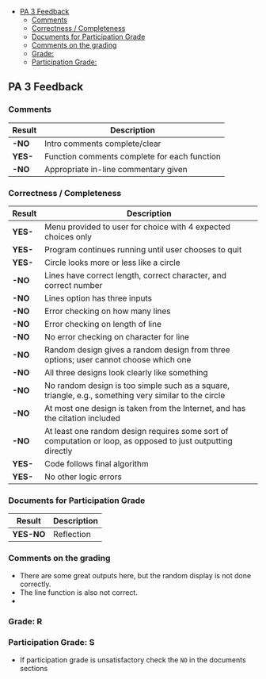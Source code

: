 - [PA 3 Feedback](#pa-3-feedback)
  - [Comments](#comments)
  - [Correctness / Completeness](#correctness--completeness)
  - [Documents for Participation Grade](#documents-for-participation-grade)
  - [Comments on the grading](#comments-on-the-grading)
  - [Grade:](#grade)
  - [Participation Grade:](#participation-grade)

## PA 3 Feedback

### Comments
| Result     | Description                                  |
|------------|----------------------------------------------|
| **-NO** | Intro comments complete/clear                |
| **YES-** | Function comments complete for each function |
| **-NO** | Appropriate in-line commentary given         |

### Correctness / Completeness
| Result    | Description                                                                                         |
|-----------|-----------------------------------------------------------------------------------------------------|
| **YES-**| Menu provided to user for choice with 4 expected choices only                                      |
| **YES-**| Program continues running until user chooses to quit                                                |
| **YES-**| Circle looks more or less like a circle                                                             |
| **-NO**| Lines have correct length, correct character, and correct number                                    |
| **-NO**| Lines option has three inputs                                                                       |
| **-NO**| Error checking on how many lines                                                                    |
| **-NO**| Error checking on length of line                                                                    |
| **-NO**| No error checking on character for line                                                             |
| **-NO**| Random design gives a random design from three options; user cannot choose which one                |
| **-NO**| All three designs look clearly like something                                                       |
| **-NO**| No random design is too simple such as a square, triangle, e.g., something very similar to the circle |
| **-NO**| At most one design is taken from the Internet, and has the citation included                        |
| **-NO**| At least one random design requires some sort of computation or loop, as opposed to just outputting directly |
| **YES-**| Code follows final algorithm                                                                        |
| **YES-**| No other logic errors                                                                               |

### Documents for Participation Grade
| Result      | Description                                                   |
|-------------|---------------------------------------------------------------|
| **YES-NO**  | Reflection                                                    |


### Comments on the grading
- There are some great outputs here, but the random display is not done correctly.
- The line function is also not correct. 
- 

### Grade: R

### Participation Grade: S
 - If participation grade is unsatisfactory check the `NO` in the documents sections
